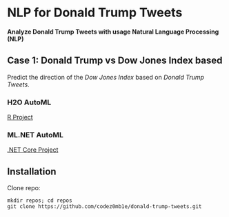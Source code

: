 # NLP for Donald Trump Tweets
__Analyze Donald Trump Tweets with usage Natural Language Processing (NLP)__


## Case 1: Donald Trump vs Dow Jones Index based
Predict the direction of the _Dow Jones Index_ based on  _Donald Trump Tweets_.


### H2O AutoML
[R Project](/src/h2o-automl-demo)


### ML.NET AutoML
[.NET Core Project](/src/ml-net-automl-demo)


## Installation
Clone repo:
```
mkdir repos; cd repos
git clone https://github.com/codez0mb1e/donald-trump-tweets.git
```
